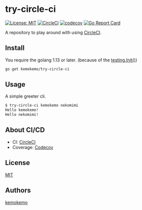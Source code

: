 # try-circle-ci

[![License: MIT](https://img.shields.io/badge/License-MIT-blue.svg)](https://opensource.org/licenses/MIT) [![CircleCI](https://circleci.com/gh/kemokemo/try-circle-ci.svg?style=svg)](https://circleci.com/gh/kemokemo/try-circle-ci) [![codecov](https://codecov.io/gh/kemokemo/try-circle-ci/branch/master/graph/badge.svg)](https://codecov.io/gh/kemokemo/try-circle-ci) [![Go Report Card](https://goreportcard.com/badge/github.com/kemokemo/try-circle-ci)](https://goreportcard.com/report/github.com/kemokemo/try-circle-ci)

A repository to play around with using [CircleCI](https://circleci.com/).

## Install

You require the golang 1.13 or later. (because of the [testing.Init()](https://github.com/kemokemo/try-circle-ci/blob/492e2be35caa30474754c9f258e10615ccbe6185/main.go#L24))

```sh
go get kemokemo/try-circle-ci
```

## Usage

A simple greeter cli.

```sh
$ try-circle-ci kemokemo nekomimi
Hello kemokemo!
Hello nekomimi!
```

## About CI/CD

- CI: [CircleCI](https://circleci.com/gh/kemokemo/try-circle-ci)
- Coverage: [Codecov](https://codecov.io/gh/kemokemo/try-circle-ci)

## License

[MIT](https://github.com/kemokemo/try-circle-ci/blob/improve-docs/LICENSE)

## Authors

[kemokemo](https://github.com/kemokemo)
